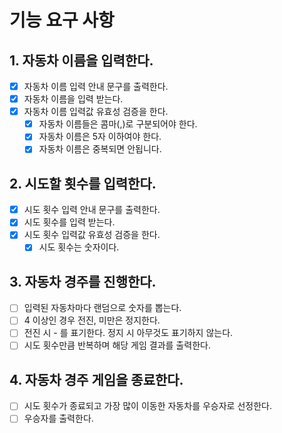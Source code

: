# 기능 요구 사항

## 1. 자동차 이름을 입력한다.

- [x] 자동차 이름 입력 안내 문구를 출력한다.
- [x] 자동차 이름을 입력 받는다.
- [x] 자동차 이름 입력값 유효성 검증을 한다.
  - [x] 자동차 이름들은 콤마(,)로 구분되어야 한다.
  - [x] 자동차 이름은 5자 이하여야 한다.
  - [x] 자동차 이름은 중복되면 안됩니다.

## 2. 시도할 횟수를 입력한다.

- [x] 시도 횟수 입력 안내 문구를 출력한다.
- [x] 시도 횟수를 입력 받는다.
- [x] 시도 횟수 입력값 유효성 검증을 한다.
  - [x] 시도 횟수는 숫자이다.

## 3. 자동차 경주를 진행한다.

- [ ] 입력된 자동차마다 랜덤으로 숫자를 뽑는다.
- [ ] 4 이상인 경우 전진, 미만은 정지한다.
- [ ] 전진 시 - 를 표기한다. 정지 시 아무것도 표기하지 않는다.
- [ ] 시도 횟수만큼 반복하며 해당 게임 결과를 출력한다.

## 4. 자동차 경주 게임을 종료한다.

- [ ] 시도 횟수가 종료되고 가장 많이 이동한 자동차를 우승자로 선정한다.
- [ ] 우승자를 출력한다.
